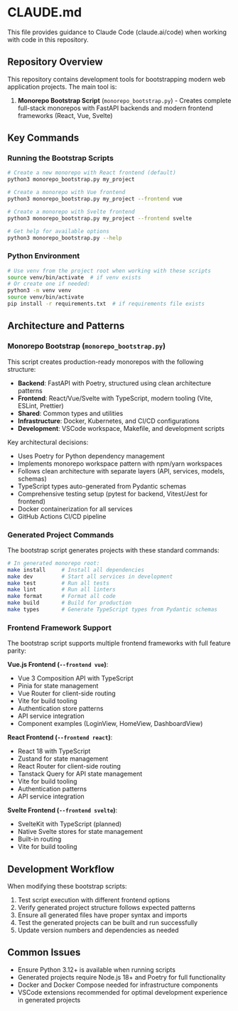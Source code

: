 # CLAUDE.md

This file provides guidance to Claude Code (claude.ai/code) when working with code in this repository.

## Repository Overview

This repository contains development tools for bootstrapping modern web application projects. The main tool is:

1. **Monorepo Bootstrap Script** (`monorepo_bootstrap.py`) - Creates complete full-stack monorepos with FastAPI backends and modern frontend frameworks (React, Vue, Svelte)

## Key Commands

### Running the Bootstrap Scripts

```bash
# Create a new monorepo with React frontend (default)
python3 monorepo_bootstrap.py my_project

# Create a monorepo with Vue frontend  
python3 monorepo_bootstrap.py my_project --frontend vue

# Create a monorepo with Svelte frontend
python3 monorepo_bootstrap.py my_project --frontend svelte

# Get help for available options
python3 monorepo_bootstrap.py --help
```

### Python Environment

```bash
# Use venv from the project root when working with these scripts
source venv/bin/activate  # if venv exists
# Or create one if needed:
python3 -m venv venv
source venv/bin/activate
pip install -r requirements.txt  # if requirements file exists
```

## Architecture and Patterns

### Monorepo Bootstrap (`monorepo_bootstrap.py`)

This script creates production-ready monorepos with the following structure:
- **Backend**: FastAPI with Poetry, structured using clean architecture patterns
- **Frontend**: React/Vue/Svelte with TypeScript, modern tooling (Vite, ESLint, Prettier)
- **Shared**: Common types and utilities
- **Infrastructure**: Docker, Kubernetes, and CI/CD configurations
- **Development**: VSCode workspace, Makefile, and development scripts

Key architectural decisions:
- Uses Poetry for Python dependency management
- Implements monorepo workspace pattern with npm/yarn workspaces
- Follows clean architecture with separate layers (API, services, models, schemas)
- TypeScript types auto-generated from Pydantic schemas
- Comprehensive testing setup (pytest for backend, Vitest/Jest for frontend)
- Docker containerization for all services
- GitHub Actions CI/CD pipeline

### Generated Project Commands

The bootstrap script generates projects with these standard commands:
```bash
# In generated monorepo root:
make install     # Install all dependencies
make dev         # Start all services in development
make test        # Run all tests
make lint        # Run all linters  
make format      # Format all code
make build       # Build for production
make types       # Generate TypeScript types from Pydantic schemas
```

### Frontend Framework Support

The bootstrap script supports multiple frontend frameworks with full feature parity:

**Vue.js Frontend (`--frontend vue`)**:
- Vue 3 Composition API with TypeScript
- Pinia for state management
- Vue Router for client-side routing
- Vite for build tooling
- Authentication store patterns
- API service integration
- Component examples (LoginView, HomeView, DashboardView)

**React Frontend (`--frontend react`)**:
- React 18 with TypeScript
- Zustand for state management
- React Router for client-side routing
- Tanstack Query for API state management
- Vite for build tooling
- Authentication patterns
- API service integration

**Svelte Frontend (`--frontend svelte`)**:
- SvelteKit with TypeScript (planned)
- Native Svelte stores for state management
- Built-in routing
- Vite for build tooling

## Development Workflow

When modifying these bootstrap scripts:

1. Test script execution with different frontend options
2. Verify generated project structure follows expected patterns
3. Ensure all generated files have proper syntax and imports
4. Test the generated projects can be built and run successfully
5. Update version numbers and dependencies as needed

## Common Issues

- Ensure Python 3.12+ is available when running scripts
- Generated projects require Node.js 18+ and Poetry for full functionality
- Docker and Docker Compose needed for infrastructure components
- VSCode extensions recommended for optimal development experience in generated projects